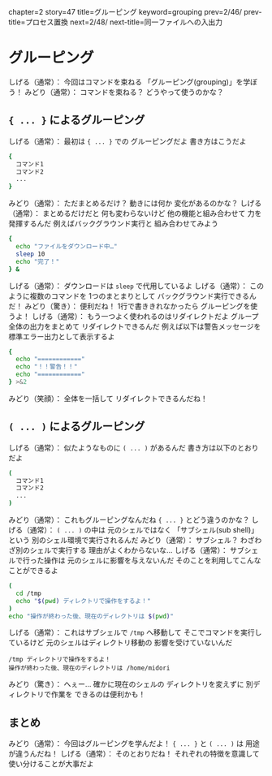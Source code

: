 chapter=2
story=47
title=グルーピング
keyword=grouping
prev=2/46/
prev-title=プロセス置換
next=2/48/
next-title=同一ファイルへの入出力

# グルーピング

しげる（通常）：
  今回はコマンドを束ねる
  「グルーピング(grouping)」を学ぼう！
みどり（通常）：
  コマンドを束ねる？
  どうやって使うのかな？

## `{ ... }` によるグルーピング

しげる（通常）：
  最初は `{ ... }` での
  グルーピングだよ
  書き方はこうだよ

```bash
{
  コマンド1
  コマンド2
  ...
}
```

みどり（通常）：
  ただまとめるだけ？
  動きには何か
  変化があるのかな？
しげる（通常）：
  まとめるだけだと
  何も変わらないけど
  他の機能と組み合わせて
  力を発揮するんだ
  例えばバックグラウンド実行と
  組み合わせてみよう

```bash
{
  echo "ファイルをダウンロード中…"
  sleep 10
  echo "完了！"
} &
```

しげる（通常）：
  ダウンロードは
  `sleep` で代用しているよ
しげる（通常）：
  このように複数のコマンドを
  1つのまとまりとして
  バックグラウンド実行できるんだ！
みどり（驚き）：
  便利だね！
  1行で書ききれなかったら
  グルーピングを使うよ！
しげる（通常）：
  もう一つよく使われるのはリダイレクトだよ
  グループ全体の出力をまとめて
  リダイレクトできるんだ
  例えば以下は警告メッセージを
  標準エラー出力として表示するよ

```bash
{
  echo "============"
  echo "！！警告！！"
  echo "============"
} >&2
```

みどり（笑顔）：
  全体を一括して
  リダイレクトできるんだね！

## `( ... )` によるグルーピング

しげる（通常）：
  似たようなものに
  `( ... )` があるんだ
  書き方は以下のとおりだよ

```bash
(
  コマンド1
  コマンド2
  ...
)
```

みどり（通常）：
  これもグルーピングなんだね
  `{ ... }` とどう違うのかな？
しげる（通常）：
  `( ... )` の中は
  元のシェルではなく
  「サブシェル(sub shell)」という
  別のシェル環境で実行されるんだ
みどり（通常）：
  サブシェル？
  わざわざ別のシェルで実行する
  理由がよくわからないな…
しげる（通常）：
  サブシェルで行った操作は
  元のシェルに影響を与えないんだ
  そのことを利用してこんなことができるよ

```bash
(
  cd /tmp
  echo "$(pwd) ディレクトリで操作をするよ！"
)
echo "操作が終わった後、現在のディレクトリは $(pwd)"
```

しげる（通常）：
  これはサブシェルで `/tmp` へ移動して
  そこでコマンドを実行しているけど
  元のシェルはディレクトリ移動の
  影響を受けていないんだ

```console
/tmp ディレクトリで操作をするよ！
操作が終わった後、現在のディレクトリは /home/midori
```
みどり（驚き）：
  へぇー…
  確かに現在のシェルの
  ディレクトリを変えずに
  別ディレクトリで作業を
  できるのは便利かも！

## まとめ

みどり（通常）：
  今回はグルーピングを学んだよ！
  `{ ... }` と `( ... )` は
  用途が違うんだね！
しげる（通常）：
  そのとおりだね！
  それぞれの特徴を意識して
  使い分けることが大事だよ

